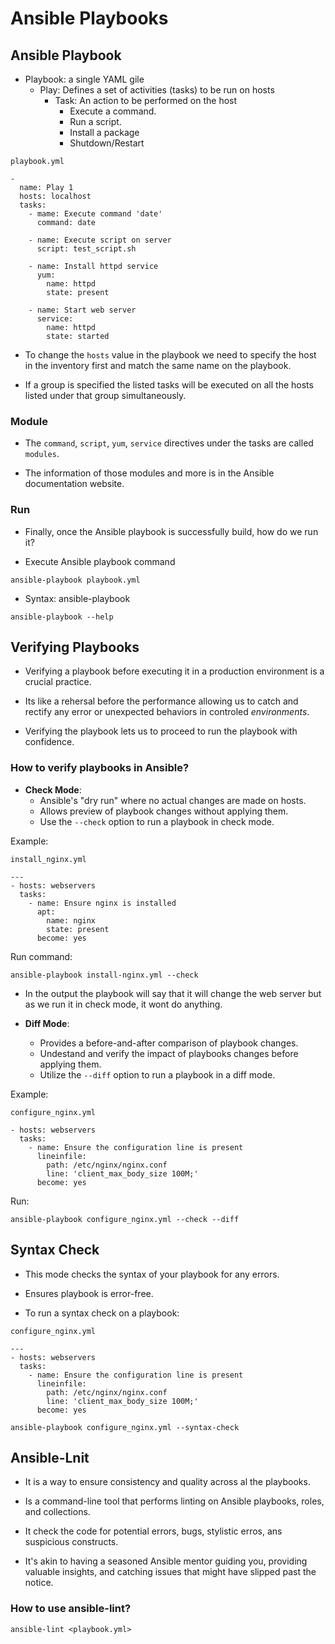 # Ansible Playbooks

## Ansible Playbook

- Playbook: a single YAML gile
  - Play: Defines a set of activities (tasks) to be run on hosts
    - Task: An action to be performed on the host
      - Execute a command.
      - Run a script.
      - Install a package
      - Shutdown/Restart

`playbook.yml`
```
-
  name: Play 1
  hosts: localhost
  tasks:
    - mame: Execute command 'date'
      command: date

    - name: Execute script on server
      script: test_script.sh

    - name: Install httpd service
      yum:
        name: httpd
        state: present

    - name: Start web server
      service:
        name: httpd
        state: started
```

- To change the `hosts` value in the playbook we need to specify the host in the inventory first and match the same name on the playbook.

- If a group is specified the listed tasks will be executed on all the hosts listed under that group simultaneously.

### Module

- The `command`, `script`, `yum`, `service` directives under the tasks are called `modules`.

- The information of those modules and more is in the Ansible documentation website.

### Run

- Finally, once the Ansible playbook is successfully build, how do we run it?

- Execute Ansible playbook command
```
ansible-playbook playbook.yml
```

- Syntax: ansible-playbook <playbook file name>
```
ansible-playbook --help
```

## Verifying Playbooks

- Verifying a playbook before executing it in a production environment is a crucial practice.

- Its like a rehersal before the performance allowing us to catch and rectify any error or unexpected behaviors in controled _environments_.

- Verifying the playbook lets us to proceed to run the playbook with confidence.

### How to verify playbooks in Ansible?

- **Check Mode**: 
  - Ansible's "dry run" where no actual changes are made on hosts.
  - Allows preview of playbook changes without applying them.
  - Use the `--check` option to run a playbook in check mode.

Example:

`install_nginx.yml`
```
---
- hosts: webservers
  tasks:
    - name: Ensure nginx is installed
      apt:
        name: nginx
        state: present
      become: yes
```

Run command:
```
ansible-playbook install-nginx.yml --check
```

- In the output the playbook will say that it will change the web server but as we run it in check mode, it wont do anything.

- **Diff Mode**:
  - Provides a before-and-after comparison of playbook changes.
  - Undestand and verify the impact of playbooks changes before applying them.
  - Utilize the `--diff` option to run a playbook in a diff mode.

Example:

`configure_nginx.yml`
```
- hosts: webservers
  tasks:
    - name: Ensure the configuration line is present
      lineinfile:
        path: /etc/nginx/nginx.conf
        line: 'client_max_body_size 100M;'
      become: yes
```

Run:

```
ansible-playbook configure_nginx.yml --check --diff
```

## Syntax Check

- This mode checks the syntax of your playbook for any errors.

- Ensures playbook is error-free.

- To run a syntax check on a playbook:

`configure_nginx.yml`
```
---
- hosts: webservers
  tasks:
    - name: Ensure the configuration line is present
      lineinfile:
        path: /etc/nginx/nginx.conf
        line: 'client_max_body_size 100M;'
      become: yes
```

```
ansible-playbook configure_nginx.yml --syntax-check
```

## Ansible-Lnit

- It is a way to ensure consistency and quality across al the playbooks.

- Is a command-line tool that performs linting on Ansible playbooks, roles, and collections.

- It check the code for potential errors, bugs, stylistic erros, ans suspicious constructs.

- It's akin to having a seasoned Ansible mentor guiding you, providing valuable insights, and catching issues that might have slipped past the notice.

### How to use ansible-lint?
```
ansible-lint <playbook.yml>
```